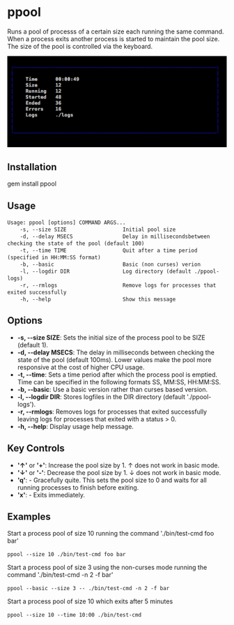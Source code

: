 # ppool

Runs a pool of processs of a certain size each running the same command.   When a process exits another process is started to maintain the pool size.   The size of the pool is controlled via the keyboard.

![Screenshot](/images/screenshot.png)

## Installation

gem install ppool

## Usage 

```
Usage: ppool [options] COMMAND ARGS...
    -s, --size SIZE                  Initial pool size
    -d, --delay MSECS                Delay in millisecondsbetween checking the state of the pool (default 100)
    -t, --time TIME                  Quit after a time period (specified in HH:MM:SS format)
    -b, --basic                      Basic (non curses) verion
    -l, --logdir DIR                 Log directory (default ./ppool-logs)
    -r, --rmlogs                     Remove logs for processes that exited successfully
    -h, --help                       Show this message
```

## Options 

* **-s, --size SIZE**: Sets the initial size of the process pool to be SIZE (default 1).
* **-d, --delay MSECS**: The delay in milliseconds between checking the state of the pool (default 100ms).  Lower values make the pool more responsive at the cost of higher CPU usage.
* **-t, --time**: Sets a time period after which the process pool is emptied.  Time can be specified in the following formats SS, MM:SS, HH:MM:SS.
* **-b, --basic**: Use a basic version rather than curses based version.
* **-l, --logdir DIR**: Stores logfiles in the DIR directory (default './ppool-logs').
* **-r, --rmlogs**: Removes logs for processes that exited successfully leaving logs for processes that exited with a status > 0.
* **-h, --help**: Display usage help message.

## Key Controls

* **'&uarr;'** or **'+'**: Increase the pool size by 1.  &uarr; does not work in basic mode.
* **'&darr;'** or **'-'**: Decrease the pool size by 1. &darr; does not work in basic mode.
* **'q'**: - Gracefully quite.  This sets the pool size to 0 and waits for all running processes to finish before exiting.
* **'x'**: - Exits immediately.

## Examples 

Start a process pool of size 10 running the command './bin/test-cmd foo bar'
```
ppool --size 10 ./bin/test-cmd foo bar
```

Start a process pool of size 3 using the non-curses mode running the command './bin/test-cmd -n 2 -f bar'
```
ppool --basic --size 3 -- ./bin/test-cmd -n 2 -f bar
```

Start a process pool of size 10 which exits after 5 minutes
```
ppool --size 10 --time 10:00 ./bin/test-cmd
```

